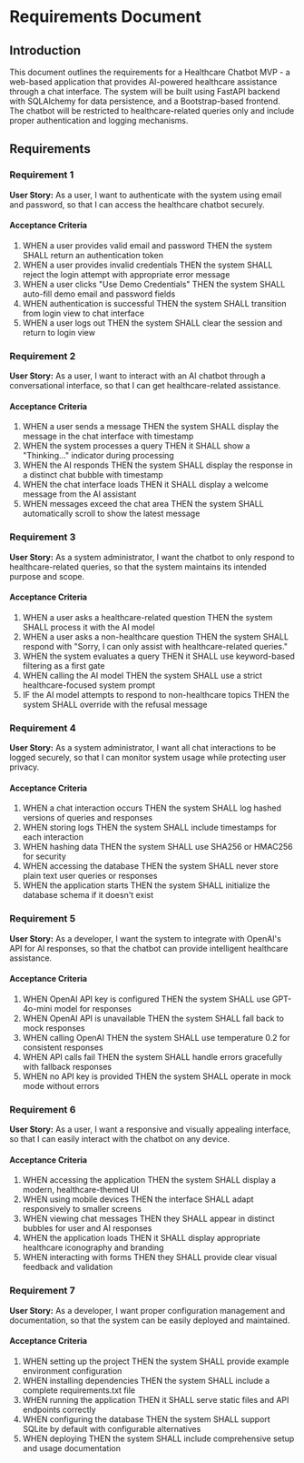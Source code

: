 # Requirements Document

## Introduction

This document outlines the requirements for a Healthcare Chatbot MVP - a web-based application that provides AI-powered healthcare assistance through a chat interface. The system will be built using FastAPI backend with SQLAlchemy for data persistence, and a Bootstrap-based frontend. The chatbot will be restricted to healthcare-related queries only and include proper authentication and logging mechanisms.

## Requirements

### Requirement 1

**User Story:** As a user, I want to authenticate with the system using email and password, so that I can access the healthcare chatbot securely.

#### Acceptance Criteria

1. WHEN a user provides valid email and password THEN the system SHALL return an authentication token
2. WHEN a user provides invalid credentials THEN the system SHALL reject the login attempt with appropriate error message
3. WHEN a user clicks "Use Demo Credentials" THEN the system SHALL auto-fill demo email and password fields
4. WHEN authentication is successful THEN the system SHALL transition from login view to chat interface
5. WHEN a user logs out THEN the system SHALL clear the session and return to login view

### Requirement 2

**User Story:** As a user, I want to interact with an AI chatbot through a conversational interface, so that I can get healthcare-related assistance.

#### Acceptance Criteria

1. WHEN a user sends a message THEN the system SHALL display the message in the chat interface with timestamp
2. WHEN the system processes a query THEN it SHALL show a "Thinking..." indicator during processing
3. WHEN the AI responds THEN the system SHALL display the response in a distinct chat bubble with timestamp
4. WHEN the chat interface loads THEN it SHALL display a welcome message from the AI assistant
5. WHEN messages exceed the chat area THEN the system SHALL automatically scroll to show the latest message

### Requirement 3

**User Story:** As a system administrator, I want the chatbot to only respond to healthcare-related queries, so that the system maintains its intended purpose and scope.

#### Acceptance Criteria

1. WHEN a user asks a healthcare-related question THEN the system SHALL process it with the AI model
2. WHEN a user asks a non-healthcare question THEN the system SHALL respond with "Sorry, I can only assist with healthcare-related queries."
3. WHEN the system evaluates a query THEN it SHALL use keyword-based filtering as a first gate
4. WHEN calling the AI model THEN the system SHALL use a strict healthcare-focused system prompt
5. IF the AI model attempts to respond to non-healthcare topics THEN the system SHALL override with the refusal message

### Requirement 4

**User Story:** As a system administrator, I want all chat interactions to be logged securely, so that I can monitor system usage while protecting user privacy.

#### Acceptance Criteria

1. WHEN a chat interaction occurs THEN the system SHALL log hashed versions of queries and responses
2. WHEN storing logs THEN the system SHALL include timestamps for each interaction
3. WHEN hashing data THEN the system SHALL use SHA256 or HMAC256 for security
4. WHEN accessing the database THEN the system SHALL never store plain text user queries or responses
5. WHEN the application starts THEN the system SHALL initialize the database schema if it doesn't exist

### Requirement 5

**User Story:** As a developer, I want the system to integrate with OpenAI's API for AI responses, so that the chatbot can provide intelligent healthcare assistance.

#### Acceptance Criteria

1. WHEN OpenAI API key is configured THEN the system SHALL use GPT-4o-mini model for responses
2. WHEN OpenAI API is unavailable THEN the system SHALL fall back to mock responses
3. WHEN calling OpenAI THEN the system SHALL use temperature 0.2 for consistent responses
4. WHEN API calls fail THEN the system SHALL handle errors gracefully with fallback responses
5. WHEN no API key is provided THEN the system SHALL operate in mock mode without errors

### Requirement 6

**User Story:** As a user, I want a responsive and visually appealing interface, so that I can easily interact with the chatbot on any device.

#### Acceptance Criteria

1. WHEN accessing the application THEN the system SHALL display a modern, healthcare-themed UI
2. WHEN using mobile devices THEN the interface SHALL adapt responsively to smaller screens
3. WHEN viewing chat messages THEN they SHALL appear in distinct bubbles for user and AI responses
4. WHEN the application loads THEN it SHALL display appropriate healthcare iconography and branding
5. WHEN interacting with forms THEN they SHALL provide clear visual feedback and validation

### Requirement 7

**User Story:** As a developer, I want proper configuration management and documentation, so that the system can be easily deployed and maintained.

#### Acceptance Criteria

1. WHEN setting up the project THEN the system SHALL provide example environment configuration
2. WHEN installing dependencies THEN the system SHALL include a complete requirements.txt file
3. WHEN running the application THEN it SHALL serve static files and API endpoints correctly
4. WHEN configuring the database THEN the system SHALL support SQLite by default with configurable alternatives
5. WHEN deploying THEN the system SHALL include comprehensive setup and usage documentation